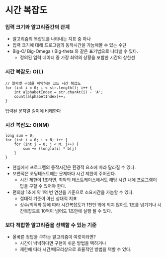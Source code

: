 # 시간 복잡도
### 입력 크기와 알고리즘간의 관계
- 알고리즘의 복잡도를 나타내는 지표 중 하나
- 입력 크기에 대해 프로그램의 동작시간을 가늠해볼 수 있는 수단
- Big-O/ Big-Omega / Big-theta 와 같은 표기법으로 나타낼 수 있다.
    - 정의된 입력 데이터 중 가장 최악의 상황을 포함한 시간의 상한선


### 시간 복잡도: O(L)
```
// 알파벳 구성을 파악하는 코드 시간 복잡도
for (int i = 0; i < str.length(); i++ {
	int alphabetIndex = str.charAt(i) - 'A';
	count[alphabetIndex]++;
}
```

입력된 문자열 길이에 비례한다


### 시간 복잡도: O(NM)
```
long sum = 0;
for (int i = 0; i < N; i++ {
	for (int j = 0; j < M; j++) {
		sum += (long)a[i] * b[j]
	}
}
```


- 현실에서 프로그램의 동작시간은 환경적 요소에 따라 달라질 수 있다.
- 보편적은 코딩테스트에는 문제마다 시간 제한이 주어진다.
    - 시간 제한이 1초라면, 최악의 테스트케이스에서도 해당 시간 내에 프로그램이 답을 구할 수 있어야 한다.
- 편의상 1초에 약 1억 번 연산을 기준으로 소요시간을 가늠할 수 있다.
    - 절대적 기준이 아닌 상대적 지표
    - 상수/최적화 등에 따라 시간복잡도가 1천만 밖에 되지 않아도 1초를 넘기거나 시간복잡도로 10억이 넘어도 1초안에 실행 될 수 있다.

### 보다 적합한 알고리즘을 선택할 수 있는 기준
- 올바른 정답을 구하는 알고리즘이 여럿이라면?
    - 시간이 넉넉하다면 구현이 쉬운 방법을 택하거나
    - 제한에 따라 시간/메모리상으로 효율적인 방법을 택할 수 있다.
